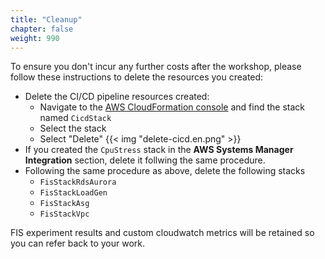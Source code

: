 ```yaml
---
title: "Cleanup"
chapter: false
weight: 990
---
```


To ensure you don't incur any further costs after the workshop, please follow these instructions to delete the resources you created:

* Delete the CI/CD pipeline resources created: 
  * Navigate to the [AWS CloudFormation console](https://console.aws.amazon.com/cloudformation/home?#/stacks?filteringStatus=active&filteringText=CicdStack&viewNested=true&hideStacks=false) and find the stack named `CicdStack` 
  * Select the stack 
  * Select "Delete" {{< img "delete-cicd.en.png" >}}
* If you created the `CpuStress` stack in the **AWS Systems Manager Integration** section, delete it follwing the same procedure.
* Following the same procedure as above, delete the following stacks
  * `FisStackRdsAurora`
  * `FisStackLoadGen`
  * `FisStackAsg`
  * `FisStackVpc`

FIS experiment results and custom cloudwatch metrics will be retained so you can refer back to your work.